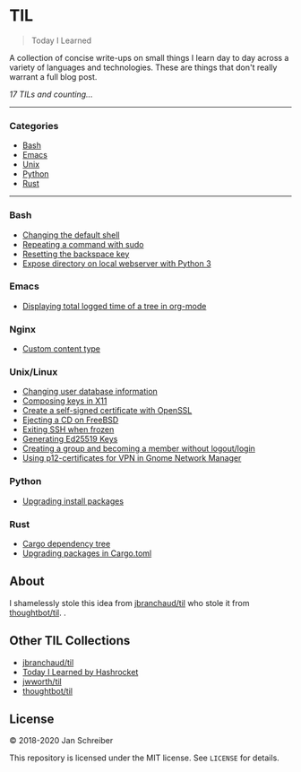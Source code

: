 # TIL

> Today I Learned

A collection of concise write-ups on small things I learn day to day across a
variety of languages and technologies. These are things that don't really
warrant a full blog post.

_17 TILs and counting..._

---

### Categories

* [Bash](#bash)
* [Emacs](#emacs)
* [Unix](#unix)
* [Python](#python)
* [Rust](#rust)

---
### Bash

- [Changing the default shell](bash/changing-the-default-shell.md)
- [Repeating a command with sudo](bash/repeating-a-command-with-sudo.md)
- [Resetting the backspace key](bash/resetting-the-backspace-key.md)
- [Expose directory on local webserver with Python 3](bash/expose-directory-on-local-webserver-with-python3.md)

### Emacs

- [Displaying total logged time of a tree in org-mode](emacs/displaying-total-logged-time-of-a-tree-in-org-mode.md)

### Nginx

- [Custom content type](nginx/custom-content-type.md)

### Unix/Linux

- [Changing user database information](unix/changing-user-database-information.md)
- [Composing keys in X11](unix/composing-keys-in-x11.md)
- [Create a self-signed certificate with OpenSSL](unix/create-self-signed-certificate.md)
- [Ejecting a CD on FreeBSD](unix/ejecting-a-cd-on-freebsd.md)
- [Exiting SSH when frozen](unix/exiting-ssh-when-frozen.md)
- [Generating Ed25519 Keys](unix/generating-ed25519-keys.md)
- [Creating a group and becoming a member without logout/login](unix/creating-a-group-and-becoming-a-member-without-logout-login.md)
- [Using p12-certificates for VPN in Gnome Network Manager](unix/using-p12-certificates-for-vpn.md)

### Python

- [Upgrading install packages](python/upgrading-installed-packages.md)

### Rust

- [Cargo dependency tree](rust/cargo-dependency-tree.md)
- [Upgrading packages in Cargo.toml](rust/upgrading-packages-in-cargo-toml.md)

## About

I shamelessly stole this idea from 
[jbranchaud/til](https://github.com/jbranchaud/til) who stole it from
[thoughtbot/til](https://github.com/thoughtbot/til).
.

## Other TIL Collections

* [jbranchaud/til](https://github.com/jbranchaud/til)
* [Today I Learned by Hashrocket](https://til.hashrocket.com)
* [jwworth/til](https://github.com/jwworth/til)
* [thoughtbot/til](https://github.com/thoughtbot/til)

## License

&copy; 2018-2020 Jan Schreiber

This repository is licensed under the MIT license. See `LICENSE` for
details.

